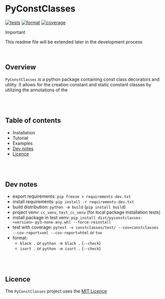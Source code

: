 # PyConstClasses

[![tests](https://github.com/SpectraL519/pyconstclasses/actions/workflows/tests.yaml/badge.svg)](https://github.com/SpectraL519/pyconstclasses/actions/workflows/tests)
[![format](https://github.com/SpectraL519/pyconstclasses/actions/workflows/format.yaml/badge.svg)](https://github.com/SpectraL519/pyconstclasses/actions/workflows/format)
[![coverage](https://img.shields.io/endpoint?url=https://gist.githubusercontent.com/SpectraL519/f6cec4c4c8e1733cfe45f807918a128a/raw/covbadge.json)]()

> [!IMPORTANT]
> This readme file will be extended later in the development process

<br />

## Overview

`PyConstClasses` is a python package containing const class decorators and utility. It allows for the creation constant and static constant classes by utilizing the annotations of the

<br />
<br />

## Table of contents

* Installation
* Tutorial
* Examples
* [Dev notes](#dev-notes)
* [Licence](#licence)

<br />
<br />

## Dev notes

* export requirements: `pip freeze > requirements-dev.txt`
* install requirements: `pip install -r requirements-dev.txt`
* build distribution: `python -m build` (`pip install build`)
* project venv: `cc_venv`, `test_cc_venv` (for local package installation tests)
* install package in test venv: `pip install dist/pyconstclasses-<version>-py3-none-any.whl --force-reinstall`
* test with coverage: `pytest -v constclasses/test/ --cov=constclasses --cov-report=xml --cov-report=html` or `tox`
* format:
    * `black .` or `python -m black .` (`--check`)
    * `isort .` or `python -m isort .` (`--check`)

<br />
<br />

## Licence

The `PyConstClasses` project uses the [MIT Licence](https://opensource.org/license/mit/)

